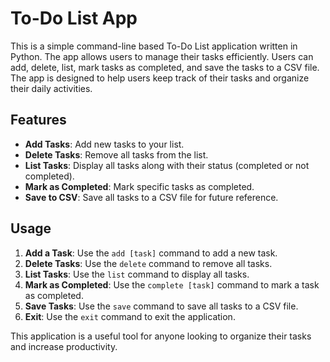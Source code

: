# To-Do List App

This is a simple command-line based To-Do List application written in Python. The app allows users to manage their tasks efficiently. Users can add, delete, list, mark tasks as completed, and save the tasks to a CSV file. The app is designed to help users keep track of their tasks and organize their daily activities.

## Features
- **Add Tasks**: Add new tasks to your list.
- **Delete Tasks**: Remove all tasks from the list.
- **List Tasks**: Display all tasks along with their status (completed or not completed).
- **Mark as Completed**: Mark specific tasks as completed.
- **Save to CSV**: Save all tasks to a CSV file for future reference.

## Usage
1. **Add a Task**: Use the `add [task]` command to add a new task.
2. **Delete Tasks**: Use the `delete` command to remove all tasks.
3. **List Tasks**: Use the `list` command to display all tasks.
4. **Mark as Completed**: Use the `complete [task]` command to mark a task as completed.
5. **Save Tasks**: Use the `save` command to save all tasks to a CSV file.
6. **Exit**: Use the `exit` command to exit the application.

This application is a useful tool for anyone looking to organize their tasks and increase productivity.
